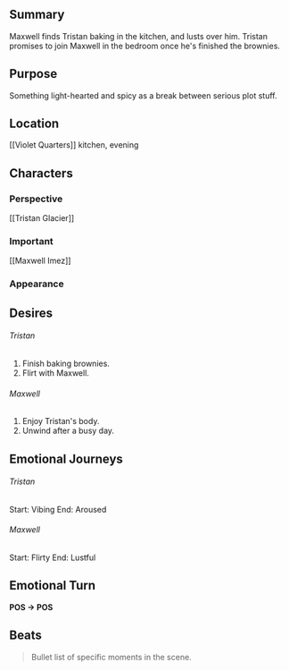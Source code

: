 ## Summary
Maxwell finds Tristan baking in the kitchen, and lusts over him. Tristan promises to join Maxwell in the bedroom once he's finished the brownies.
## Purpose
Something light-hearted and spicy as a break between serious plot stuff.
## Location
[[Violet Quarters]] kitchen, evening
## Characters 
### Perspective
[[Tristan Glacier]]
### Important
[[Maxwell Imez]]
### Appearance
## Desires
###### Tristan
1. Finish baking brownies.
2. Flirt with Maxwell.
###### Maxwell
1. Enjoy Tristan's body.
2. Unwind after a busy day.
## Emotional Journeys
###### Tristan
Start: Vibing
End: Aroused
###### Maxwell
Start: Flirty
End: Lustful
## Emotional Turn
**POS -> POS**
## Beats
> Bullet list of specific moments in the scene.